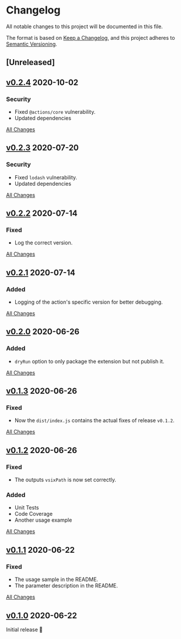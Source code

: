 # Changelog
All notable changes to this project will be documented in this file.

The format is based on [Keep a Changelog](https://keepachangelog.com/en/1.0.0/),
and this project adheres to [Semantic Versioning](https://semver.org/spec/v2.0.0.html).

## [Unreleased]

## [v0.2.4](https://github.com/HaaLeo/publish-vscode-extension/tree/v0.2.4) 2020-10-02

### Security
* Fixed `@actions/core` vulnerability.
* Updated dependencies

[All Changes](https://github.com/HaaLeo/publish-vscode-extension/compare/v0.2.3...v0.2.4)

## [v0.2.3](https://github.com/HaaLeo/publish-vscode-extension/tree/v0.2.3) 2020-07-20

### Security
* Fixed `lodash` vulnerability.
* Updated dependencies

[All Changes](https://github.com/HaaLeo/publish-vscode-extension/compare/v0.2.2...v0.2.3)

## [v0.2.2](https://github.com/HaaLeo/publish-vscode-extension/tree/v0.2.2) 2020-07-14

### Fixed
* Log the correct version. 

[All Changes](https://github.com/HaaLeo/publish-vscode-extension/compare/v0.2.1...v0.2.2)

## [v0.2.1](https://github.com/HaaLeo/publish-vscode-extension/tree/v0.2.1) 2020-07-14

### Added
* Logging of the action's specific version for better debugging. 

[All Changes](https://github.com/HaaLeo/publish-vscode-extension/compare/v0.2.0...v0.2.1)

## [v0.2.0](https://github.com/HaaLeo/publish-vscode-extension/tree/v0.2.0) 2020-06-26

### Added
* `dryRun` option to only package the extension but not publish it.

[All Changes](https://github.com/HaaLeo/publish-vscode-extension/compare/v0.1.3...v0.2.0)

## [v0.1.3](https://github.com/HaaLeo/publish-vscode-extension/tree/v0.1.3) 2020-06-26

### Fixed
* Now the `dist/index.js` contains the actual fixes of release `v0.1.2`.

[All Changes](https://github.com/HaaLeo/publish-vscode-extension/compare/v0.1.2...v0.1.3)

## [v0.1.2](https://github.com/HaaLeo/publish-vscode-extension/tree/v0.1.2) 2020-06-26

### Fixed
* The outputs `vsixPath` is now set correctly.

### Added 
* Unit Tests
* Code Coverage
* Another usage example

[All Changes](https://github.com/HaaLeo/publish-vscode-extension/compare/v0.1.1...v0.1.2)

## [v0.1.1](https://github.com/HaaLeo/publish-vscode-extension/tree/v0.1.1) 2020-06-22

### Fixed
* The usage sample in the README.
* The parameter description in the README.

[All Changes](https://github.com/HaaLeo/publish-vscode-extension/compare/v0.1.0...v0.1.1)

## [v0.1.0](https://github.com/HaaLeo/publish-vscode-extension/tree/v0.1.0) 2020-06-22

Initial release 🎉
